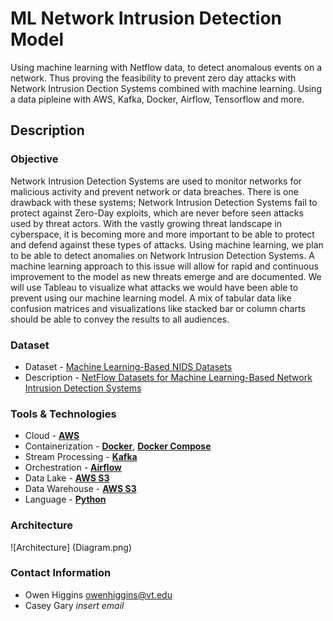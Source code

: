# ML Network Intrusion Detection Model
Using machine learning with Netflow data, to detect anomalous events on a network. Thus proving the feasibility to prevent zero day attacks with Network Intrusion Dection Systems combined with machine learning.
Using a data pipleine with AWS, Kafka, Docker, Airflow, Tensorflow and more.
## Description

### Objective
Network Intrusion Detection Systems are used to monitor networks for malicious activity and prevent network or data breaches. There is one drawback with these systems; Network Intrusion Detection Systems fail to protect against Zero-Day exploits, which are never before seen attacks used by threat actors. With the vastly growing threat landscape in cyberspace, it is becoming more and more important to be able to protect and defend against these types of attacks. Using machine learning, we plan to be able to detect anomalies on Network Intrusion Detection Systems. A machine learning approach to this issue will allow for rapid and continuous improvement to the model as new threats emerge and are documented. We will use Tableau to visualize what attacks we would have been able to prevent using our machine learning model. A mix of tabular data like confusion matrices and visualizations like stacked bar or column charts should be able to convey the results to all audiences. 

### Dataset
- Dataset - [Machine Learning-Based NIDS Datasets](https://staff.itee.uq.edu.au/marius/NIDS_datasets/#RA5) 
- Description - [NetFlow Datasets for Machine Learning-Based Network Intrusion Detection Systems](https://doi.org/10.1007/978-3-030-72802-1_9)

### Tools & Technologies

- Cloud - [**AWS**](https://aws.amazon.com/)
- Containerization - [**Docker**](https://www.docker.com), [**Docker Compose**](https://docs.docker.com/compose/)
- Stream Processing - [**Kafka**](https://kafka.apache.org)
- Orchestration - [**Airflow**](https://airflow.apache.org)
- Data Lake - [**AWS S3**](https://aws.amazon.com/s3/)
- Data Warehouse - [**AWS S3**](https://aws.amazon.com/s3/)
- Language - [**Python**](https://www.python.org)

### Architecture
![Architecture] (Diagram.png)

### Contact Information
- Owen Higgins owenhiggins@vt.edu
- Casey Gary *insert email*
